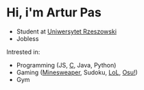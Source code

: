 # Hi, i'm Artur Pas
* Student at [Uniwersytet Rzeszowski](https://www.ur.edu.pl/kolegia/kolegium-nauk-przyrodniczych/student/kierunki/informatyka)
* Jobless

Intrested in:
* Programming (JS, [C](https://pl.spoj.com/users/artur_pas/), Java, Python)
* Gaming ([Minesweaper](https://minesweeper.online/player/8472387), Sudoku, [LoL](https://www.leagueofgraphs.com/pl/summoner/eune/ZboczonyArtur), [Osu!](https://osu.ppy.sh/users/12291911)) 
* Gym

